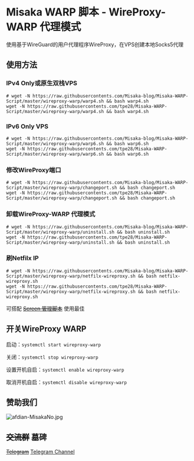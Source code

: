 # Misaka WARP 脚本 - WireProxy-WARP 代理模式

使用基于WireGuard的用户代理程序WireProxy，在VPS创建本地Socks5代理

## 使用方法

### IPv4 Only或原生双栈VPS

```shell
# wget -N https://raw.githubusercontents.com/Misaka-blog/Misaka-WARP-Script/master/wireproxy-warp/warp4.sh && bash warp4.sh
wget -N https://raw.githubusercontents.com/tpe28/Misaka-WARP-Script/master/wireproxy-warp/warp4.sh && bash warp4.sh
```

### IPv6 Only VPS

```shell
# wget -N https://raw.githubusercontents.com/Misaka-blog/Misaka-WARP-Script/master/wireproxy-warp/warp6.sh && bash warp6.sh
wget -N https://raw.githubusercontents.com/tpe28/Misaka-WARP-Script/master/wireproxy-warp/warp6.sh && bash warp6.sh
```

### 修改WireProxy端口

```shell
# wget -N https://raw.githubusercontents.com/Misaka-blog/Misaka-WARP-Script/master/wireproxy-warp/changeport.sh && bash changeport.sh
wget -N https://raw.githubusercontents.com/tpe28/Misaka-WARP-Script/master/wireproxy-warp/changeport.sh && bash changeport.sh
```

### 卸载WireProxy-WARP 代理模式

```shell
# wget -N https://raw.githubusercontents.com/Misaka-blog/Misaka-WARP-Script/master/wireproxy-warp/uninstall.sh && bash uninstall.sh
wget -N https://raw.githubusercontents.com/tpe28/Misaka-WARP-Script/master/wireproxy-warp/uninstall.sh && bash uninstall.sh
```

### 刷Netfilx IP

```shell
# wget -N https://raw.githubusercontents.com/Misaka-blog/Misaka-WARP-Script/master/wireproxy-warp/netfilx-wireproxy.sh && bash netfilx-wireproxy.sh
wget -N https://raw.githubusercontents.com/tpe28/Misaka-WARP-Script/master/wireproxy-warp/netfilx-wireproxy.sh && bash netfilx-wireproxy.sh
```

可搭配 ~~[Screen 管理脚本](https://github.com/Misaka-blog/screenManager)~~ 使用最佳

## 开关WireProxy WARP

启动：`systemctl start wireproxy-warp`

关闭：`systemctl stop wireproxy-warp`

设置开机自启：`systemctl enable wireproxy-warp`

取消开机自启：`systemctl disable wireproxy-warp`

## 赞助我们

![afdian-MisakaNo.jpg](https://s2.loli.net/2021/12/25/SimocqwhVg89NQJ.jpg)

## ~~交流群~~ 墓碑
~~[Telegram](https://t.me/misakanetcn)~~
[Telegram Channel](https://t.me/misakano)

